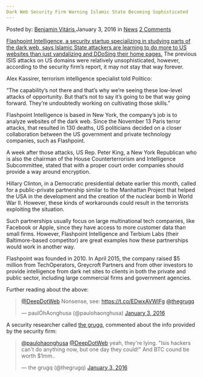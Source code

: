 ```yaml
---
Dark Web Security Firm Warning Islamic State Becoming Sophisticated
---
```

<article class="post-listing post-12837 post type-post status-publish format-standard hentry category-news tag-dark tag-firm tag-islamic tag-security tag-sophisticated tag-state tag-warning tag-web">
    <div class="post-inner">
    <p class="post-meta">
    <span>Posted by: <a href="https://www.deepdotweb.com/author/benjaminvi/" title="">Benjamin Vitáris </a></span>
    <span>January 3, 2016</span>
    <span>in <a href="https://www.deepdotweb.com/category/news/" rel="category tag">News</a></span>
    <span><a href="https://www.deepdotweb.com/2016/01/03/dark-web-security-firm-warning-islamic-state-becoming-sophisticated/#comments">2 Comments</a></span>
    </p>
    <div class="clear"></div>
    <div class="entry">
    <p><a href="http://www.bizjournals.com/newyork/news/2015/12/29/dark-web-security-startup-warns-islamic-state.html">Flashpoint Intelligence, a security startup specializing in studying parts of the dark web, says Islamic State attackers are learning to do more to US websites than just vandalizing and DDoSing their home pages.</a> The previous ISIS attacks on US domains were relatively unsophisticated, however, according to the security firm&#8217;s report, it may not stay that way forever.</p>
    <p>Alex Kassirer, terrorism intelligence specialist told Politico:</p>
    <p>“The capability’s not there and that’s why we’re seeing these low-level attacks of opportunity. But that’s not to say it’s going to be that way going forward. They’re undoubtedly working on cultivating those skills.”</p>
    <p>Flashpoint Intelligence is based in New York, the company&#8217;s job is to analyze websites of the dark web. Since the November 13 Paris terror attacks, that resulted in 130 deaths, US politicians decided on a closer collaboration between the US government and private technology companies, such as Flashpoint.</p>
    <p>A week after those attacks, US Rep. Peter King, a New York Republican who is also the chairman of the House Counterterrorism and Intelligence Subcommittee, stated that with a proper court order companies should provide a way around encryption.</p>
    <p>Hillary Clinton, in a Democratic presidential debate earlier this month, called for a public-private partnership similar to the Manhattan Project that helped the USA in the development and the creation of the nuclear bomb in World War II. However, these kinds of workarounds could result in the terrorists exploiting the situation.</p>
    <p>Such partnerships usually focus on large multinational tech companies, like Facebook or Apple, since they have access to more customer data than small firms. However, Flashpoint Intelligence and Terbium Labs (their Baltimore-based competitor) are great examples how these partnerships would work in another way.</p>
    <p>Flashpoint was founded in 2010. In April 2015, the company raised $5 million from TechOperators, Greycroft Partners and from other investors to provide intelligence from dark net sites to clients in both the private and public sector, including large commercial firms and government agencies.</p>
    <p>Further reading about the above:</p>
    <blockquote class="twitter-tweet" width="550">
    <p lang="en" dir="ltr"><a href="https://twitter.com/DeepDotWeb">@DeepDotWeb</a> Nonsense, see: <a href="https://t.co/EDwxAVWlFg">https://t.co/EDwxAVWlFg</a> <a href="https://twitter.com/thegrugq">@thegrugq</a></p>
    <p>&mdash; paulÓhAonghusa (@paulohaonghusa) <a href="https://twitter.com/paulohaonghusa/status/683627301041496065">January 3, 2016</a></p></blockquote>
    <p><script async src="//platform.twitter.com/widgets.js" charset="utf-8"></script></p>
    <p>A security researcher called <a class="account-group js-account-group js-action-profile js-user-profile-link js-nav" href="https://twitter.com/thegrugq" data-user-id="18983429">the grugq</a>, commented about the info provided by the security firm:</p>
    <blockquote class="twitter-tweet" width="550">
    <p lang="en" dir="ltr"><a href="https://twitter.com/paulohaonghusa">@paulohaonghusa</a> <a href="https://twitter.com/DeepDotWeb">@DeepDotWeb</a> yeah, they&#39;re lying. &quot;Isis hackers can&#39;t do anything now, but one day they could!&quot; And BTC cound be worth $1mm..</p>
    <p>&mdash; the grugq (@thegrugq) <a href="https://twitter.com/thegrugq/status/683628083463634944">January 3, 2016</a></p></blockquote>
    <p><script async src="//platform.twitter.com/widgets.js" charset="utf-8"></script></p>
    </div>
    <span style="display:none"><a href="https://www.deepdotweb.com/tag/dark/" rel="tag">dark</a> <a href="https://www.deepdotweb.com/tag/firm/" rel="tag">firm</a> <a href="https://www.deepdotweb.com/tag/islamic/" rel="tag">islamic</a> <a href="https://www.deepdotweb.com/tag/security/" rel="tag">security</a> <a href="https://www.deepdotweb.com/tag/sophisticated/" rel="tag">sophisticated</a> <a href="https://www.deepdotweb.com/tag/state/" rel="tag">state</a> <a href="https://www.deepdotweb.com/tag/warning/" rel="tag">warning</a> <a href="https://www.deepdotweb.com/tag/web/" rel="tag">web</a></span> <span style="display:none" class="updated">2016-01-03</span>
    <div style="display:none" class="vcard author" itemprop="author" itemscope itemtype="http://schema.org/Person"><strong class="fn" itemprop="name"><a href="https://www.deepdotweb.com/author/benjaminvi/" title="Posts by Benjamin Vitáris" rel="author">Benjamin Vitáris</a></strong></div>
    </div>
</article>

